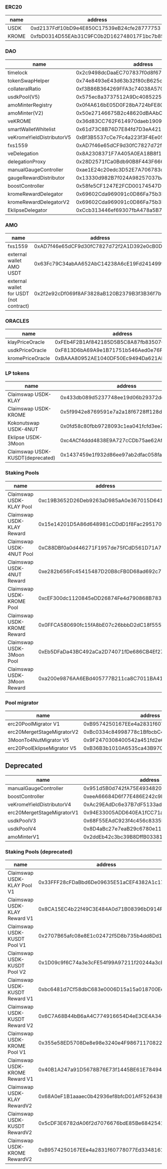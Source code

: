 ### ERC20
| name | address |
|-------|--------|
| USDK | 0xd2137Fdf10bD9e4E850C17539eB24cfe28777753 |
| KROME | 0xfbD0314D55EAb31C9FC0b2D162748017F1bc7b85 |

### DAO
| name | address |
|------|---------|
| timelock | 0x2c9498dcDaaEC707837f0d8f67c443d743D240D9 |
| tokenSwapHelper | 0x74e8493eE43d63b32f80cB625c19492C361Cb8cB |
| collateralRatio | 0xf3B86B364269FFA3c74038A570a4AbF0aae950B3 |
| usdkPool(V5) | 0x575ec8a3737512A9Dc408522539915Aa86BbDaE9 |
| amoMinterRegistry | 0x0f4A616bE05D0F28bA724bFE80a64062E2aa262A |
| amoMinter(V2) | 0x50e27146675B2c48620dBAAbC501c5a302A173DE |
| veKROME | 0x36d83CC762F614970daeb1909141Fc5ddA9683D5 |
| smartWalletWhitelist | 0x61d73C8B76D7E84fd7D3eA4212Dce01b0FEf0dc3 |
| veKromeYieldDistributorV5 | 0xBf3B5537cCe7Fc4a223f3F4Ee0538A75a640C9dc |
| fxs1559 | 0xAD7f46e65dCF9d30fC7827d72f2A1D392e0cB0D9 |
| veDelegation | 0x8A2308371F7A405A0EA18B8f11e5239473b4F66b |
| delegationProxy | 0x28D2571fCa0Bdb90B8F443F666015B75b82837d9 |
| manualGaugeController | 0xae1E24c20edc3D52E7A706783dDd898937A3df90 |
| gaugeRewardDistributor | 0x13330d982B7f024A98257037bA23f9C810586114 |
| boostController | 0x58fe5CF1247E2FCD00174547DBab34e7fb75fE1E |
| kromeRewardDelegator | 0x69602Cda969091c0D86Fa75b3b59B2f81e241C03 |
| kromeRewardDelegatorV2 | 0x69602Cda969091c0D86Fa75b3b59B2f81e241C03 |
| EklipseDelegator | 0xCcb313446ef69307fbA478a5B74d0AF8Fc92D31D |

### AMO
| name | address |
|------|---------|
| fxs1559 | 0xAD7f46e65dCF9d30fC7827d72f2A1D392e0cB0D9 |
| external wallet AMO USDT | 0x63Fc79C34abAA652AbC14238A6cE19Fd241499f9 |
| external wallet for USDT (not contract) | 0x2f2e92cDf069f8AF3828aB120B2379B3f3B36f7b |

### ORACLES
| name | address |
|------|---------|
| klayPriceOracle | 0xFEb4F2B1Af842185D5B5C8A87fb8350762CEf57E |
| usdkPriceOracle | 0xF813D6bA69A9e1B71751b546Aed0e76Ff6DeB448 |
| kromePriceOracle | 0xBAAA80952AE1040DF50Ec9494Da621AD87834Ed0 |

### LP tokens
| name | address |
|------|---------|
| Claimswap USDK-KLAY | 0x433db089d5237748ee19d06b29372deb67108353 |
| Claimswap USDK-KROME | 0x5f9942e8769591e7a2a18f6728ff128d6a08723d |
| Kokonutswap USDK-4NUT | 0x0fd58c80fbb9728093c1ea041fcfd3ee723ff696 |
| Eklipse USDK-3Moon | 0xc4ACf4ddd4838E9A727cCDb75ae62Af1706a7173 |
| Claimswap USDK-KUSDT(deprecated) | 0x1437459e1f932d86ee97ab2dfac058fa0a60769c |

### Staking Pools
| name | address |
|------|---------|
| Claimswap USDK-KLAY Pool | 0xc19B3652D26Deb9263aD985aA0e367015D641e68 |
| Claimswap USDK-KLAY Reward | 0x15e14201D5A86d648981cCDdD1f8Fac29517050c |
| Claimswap USDK-4NUT Pool | 0xC88DBf0a0d446271F1957de75fCdD561D71A7738 |
| Claimswap USDK-4NUT Reward | 0xe282b656Fc45415487D20B8cFB0D68ad692c77D0 |
| Claimswap USDK-KROME Pool | 0xcEF300dc1120845eDD26874Fe4d790868B783177 |
| Claimswap USDK-KROME Reward | 0x0FFCA580690fc15fA8bE07c26bbbD2dC18f555DA |
| Claimswap USDK-3Moon Pool | 0xEb5DFaDa43BC492aCa2D74071fDe686CB4Ef27f9 |
| Claimswap USDK-3Moon Reward | 0xa200e9876AA6EBd405777B211ca8C7011BA41c95 |

### Pool migrator
| name | address |
|------|---------|
| erc20PoolMigrator V1 | 0xB9574250167EEe4a2831f60778077Ed334816105 |
| erc20MergetStageMigratorV2 | 0xBc0334c84998778c1BfbcbC470d162732A026Fcb |
| 3MoonTo4NutMigrator V5 | 0x9F2470308400542a451fd2e697baC4d6c1a6e7E3 |
| erc20PoolEklipseMigrator V5 | 0xB36B3b1010A6535ca43B97C40ed90Fe5114C657F |

## Deprecated
| name | address |
|------|---------|
| manualGaugeController | 0x951d5B0d742fA75E4934820a815cf9bCdC0d2da6 |
| boostController | 0xeeA66684D6f77E486E242c9EF3Aa434eb49Fd615 |
| veKromeYieldDistributorV4 | 0xAc29EAdDc6e37B7dF5133adA1a0F8119EbfFB948 |
| erc20MergetStageMigratorV1 | 0x94E33005ADD640EA1fCC71a4a9960640af566857 |
| usdkPoolV3 | 0x68F55EAdC923f4c456c8335bc1fa1E4ae15181F9 |
| usdkPoolV4 | 0x8D4aBc27e7eaB29c6780e11bfCa98B631F4B7e15 |
| amoMinterV1 | 0x2ddEb42c3bc39B8DffB03381f5909e8C324dB49E |

### Staking Pools (deprecated)
| name | address |
|------|---------|
| Claimswap USDK-KLAY Pool V1 | 0x33FFF28cFDaBbd6De09635E51aCEF4382A1c1795 |
| Claimswap USDK-KLAY Reward V1 | 0x8CA15EC4b22f49C3E484A0d71B08396bD914FAc0 |
| Claimswap USDK-KUSDT Pool V1 | 0x2707B65afc08e8E1c02472f5D8b735b4dd8Dd1d0 |
| Claimswap USDK-KUSDT Pool V2 | 0x1D09c9f6C74a3e3cFE54f99A97211f20244a3cEb |
| Claimswap USDK-KUSDT Reward V1 | 0xbc6481d7Cf58dbC683e0006D15a15a018700Ee83 |
| Claimswap USDK-KUSDT Reward V2 | 0x6C7A68B44bB6aA4C774916654D4eE3CE4A34664A |
| Claimswap USDK-KROME Pool V1 | 0x355e58ED5708De8e98e3240e4F98671170822153 |
| Claimswap USDK-KROME Reward V1 | 0x40B1A247a91D5678B76E73f1445BE61E78494bcA |
| Claimswap USDK-KLAY RewardV2 | 0x68A0eF1B1aaaec0b42936ef8bfcD01AfF526438B |
| Claimswap USDK-KUSDT RewardV2 | 0x5cDF3E6782dA06f2d7076676bdE85Be6842541B5 |
| Claimswap USDK-KROME RewardV2 | 0xB9574250167EEe4a2831f60778077Ed334816105 |
